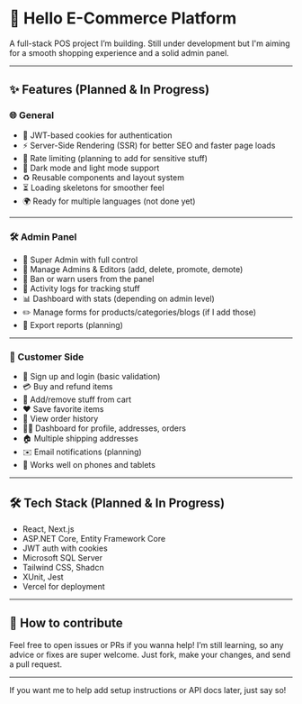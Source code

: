 # 👋 Hello E-Commerce Platform  
A full-stack POS project I’m building. Still under development but I'm aiming for a smooth shopping experience and a solid admin panel.

---

## ✨ Features (Planned & In Progress)

### 🌐 General  
- 🍪 JWT-based cookies for authentication  
- ⚡ Server-Side Rendering (SSR) for better SEO and faster page loads  
- 🚦 Rate limiting (planning to add for sensitive stuff)  
- 🌈 Dark mode and light mode support  
- ♻️ Reusable components and layout system  
- ⏳ Loading skeletons for smoother feel  
- 🌍 Ready for multiple languages (not done yet)

---

### 🛠️ Admin Panel  
- 👑 Super Admin with full control  
- 👥 Manage Admins & Editors (add, delete, promote, demote)  
- 🚫 Ban or warn users from the panel  
- 📜 Activity logs for tracking stuff  
- 📊 Dashboard with stats (depending on admin level)  
- ✏️ Manage forms for products/categories/blogs (if I add those)  
- 🧾 Export reports (planning)

---

### 🛒 Customer Side  
- 📝 Sign up and login (basic validation)  
- 💳 Buy and refund items  
- 🧺 Add/remove stuff from cart  
- ❤️ Save favorite items  
- 🧾 View order history  
- 🧍‍♂️ Dashboard for profile, addresses, orders  
- 🏠 Multiple shipping addresses  
- ✉️ Email notifications (planning)  
- 📱 Works well on phones and tablets

---

## 🛠️ Tech Stack (Planned & In Progress)

- React, Next.js  
- ASP.NET Core, Entity Framework Core  
- JWT auth with cookies  
- Microsoft SQL Server
- Tailwind CSS, Shadcn
- XUnit, Jest
- Vercel for deployment  

---

## 🤝 How to contribute

Feel free to open issues or PRs if you wanna help! I’m still learning, so any advice or fixes are super welcome. Just fork, make your changes, and send a pull request.

---

If you want me to help add setup instructions or API docs later, just say so!
